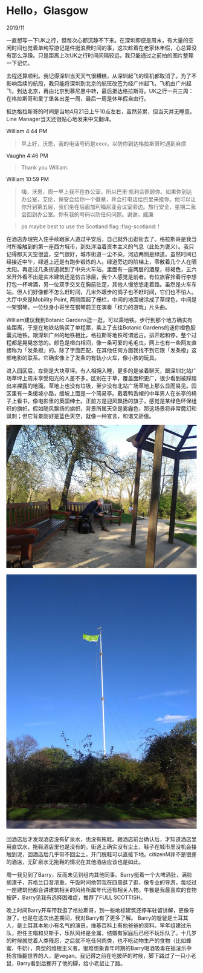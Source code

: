 <!--0-->
# Hello，Glasgow
2019/11

一直想写一下UK之行，但每次心都沉静不下来。在深圳即便是周末，有大量的空闲时间也觉着单纯写游记是件挺浪费时间的事，这次趁着在老家休年假，心总算没有那么浮躁。只是距离上次UK之行时间间隔较远，我只能通过之前拍的图片整理一下记忆。

去程还算顺利。我记得深圳当天天气很糟糕，从深圳起飞的班机都取消了。为了不影响后续的航段，我只能将深圳到北京的航班改签为经广州起飞。飞机由广州起飞，到达北京，再由北京到慕尼黑中转，最后抵达格拉斯哥。UK之行一共三周：在格拉斯哥和爱丁堡各出差一周，最后一周是休年假自由行。

抵达格拉斯哥的时间是当地4月21日上午10点左右，虽然劳累，但当天并无睡意。Line Manager当天还很贴心地发来中文翻译。

William 4:44 PM

> 早上好，沃恩，我的电话号码是xxxx，以防你到达格拉斯哥时遇到麻烦

Vaughn 4:46 PM

> Thank you William.

William 10:59 PM

> 嗨，沃恩，周一早上我不在办公室，所以巴里·凯利会照顾你。如果你到达办公室，艾伦，保安会给你一个徽章，并会打电话给巴里来接你。他可以让你升到第五层，我们坐在后面加利福尼亚会议室旁边。旅行安全，星期二我会回到办公室。你有我的号码以防任何问题。谢谢，威廉

> ps maybe best to use the Scotland flag :flag-scotland: !

在酒店办理完入住手续跟家人道过平安后，自己就外出逛街去了。格拉斯哥是我当时所接触到的第一座西方城市，到处洋溢着资本主义的气息（此处为褒义）。我只记得那天天空很蓝，空气很好，城市街道一尘不染，河边两侧是绿道。虽然时间已经接近中午，绿道上还是有跑步锻炼的人。绿道旁边的阶梯上，零散着几个人在晒太阳。再走过几条街道就到了中央火车站，里面有一座两层的酒屋，棕褐色，五六米开外看不出是实木建筑还是仿古涂层，我个人感觉是前者。有位旅客拎着行李想打包一杯啤酒，另一位双手交叉在胸前驻足，其他人慢悠悠走着路。虽然是火车车站，但人们好像都不怎么赶时间，几米外踱步的鸽子也不赶时间，它们也不怕人。大厅中央是Mobility Point, 两侧围起了栅栏，中间的地面被涂成了草绿色，中间是一架钢琴。一位纹身小哥坐在钢琴前正在演奏「权力的游戏」片头曲。

William建议我到Botanic Gardens逛一逛，可以乘地铁。步行到那个地方确实有些距离，于是在地铁站购买了单程票，乘上了去往Botanic Gardens的迷你橙色胶囊式地铁。跟深圳广州的地铁相比，格拉斯哥地铁可谓远古。排开起和停，整个过程都是晃晃悠悠的。颜色是橙白相间，像一条可爱的毛毛虫，网上也有一些网友直接称为「发条橙」的。除了字面匹配，在其他任何方面我找不到它跟「发条橙」这部电影的联系。它确实像上了发条的有轨小火车，像小孩的玩具。

进入园区后，左侧是大块草坪。有人相拥入睡，更多的是坐着聊天，跟深圳北站广场草坪上周末享受阳光的人差不多。区别在于草，覆盖面积更广，很少看到被踩踏出来裸露的地面。草地上也没有垃圾，至少没有北站广场草地上那么显而易见。园区里有一条缓坡小路，缓坡上面是一个简易亭。戴着鸭舌帽的中年男人在长亭的椅子上看书，像电影里的英国绅士。正前方是迎风飘扬的旗子，感觉是某绿色环保组织的旗帜。假如随风飘扬的旗帜，背景所属天空是雾霾色，那这场景将非常魔幻和讽刺；但它背景刚好是蓝色天空，就像一种宣言，和谐又骄傲。

![Man in the garden](HelloGlasgow/Man-in-the-garden.jpg)

![Flag](HelloGlasgow/Flag-in-the-garden.jpg)

回酒店后才发现酒店没有矿泉水，也没有拖鞋。跟酒店前台确认后，才知道酒店里用直饮水，拖鞋酒店里也是没有的。街道上确实没有尘土，鞋子在城市里没机会接触到泥，回酒店后几乎带不回尘土，开门脱鞋可以直接下地。citizenM并不是很差的酒店，无矿泉水无拖鞋的情况在其他酒店应该也是如此。

周一我见到了Barry，反而未见到组内其他同事。Barry挺着一个大啤酒肚，满脸胡渣子，苏格兰口音浓重。午饭时间他带我在四周逛了逛，像专业的导游，每经过一座建筑他都会讲建筑相关的风格所属年代还有相关人物。午餐是我最喜欢的食物披萨，Barry见我有选择困难症，推荐了FULL SCOTTISH。

晚上时间Barry开车带我逛了格拉斯哥，到一些地标建筑还停车驻留讲解，更像导游了。也是在这次出差期间，我对Barry有了更多了解。 Barry的爸爸是土耳其人，是土耳其本地小有名气的演员，维基百科上有他爸爸的资料。早年组建过乐队，担任主唱和贝斯手，乐队风格是金属，结婚有家庭后已经不玩乐队了。十几岁的时候就觉着人类残忍，之后就不吃任何肉类，也不吃动物生产的食物（比如蜂蜜、牛奶），典型的维根主义者。很难想象青年时期的Barry喝酒吸毒在摇滚乐中扬言操翻世界的人，是vegan。我记得之前在吃披萨的时候，脚下路过了一只小老鼠，Barry看到后挪开了他的脚，给小老鼠让了路。